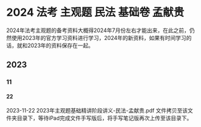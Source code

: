 # 2024 法考 主观题 民法 基础卷 孟献贵

2024年法考主观题的备考资料大概得2024年7月份左右才能出来，在此之前，仍然使用2023年的官方学习资料进行学习，2024年的新资料，如果有时间学习的话，就和2023年的资料保存在一起。

## 2023

### 11

#### 22

2023-11-22 2023年主观题基础精讲阶段讲义-民法-孟献贵.pdf 文件拷贝至该文件夹目录下，等待iPad完成文件手写版后，将手写笔记版再次上传至该目录下。